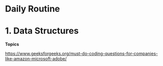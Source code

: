 

# Daily Routine 

# 1. Data Structures 

**Topics** 

https://www.geeksforgeeks.org/must-do-coding-questions-for-companies-like-amazon-microsoft-adobe/

